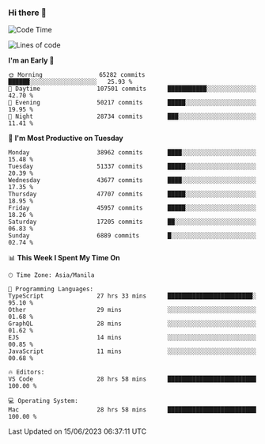### Hi there 👋

<!--START_SECTION:waka-->
![Code Time](http://img.shields.io/badge/Code%20Time-4%2C076%20hrs%2057%20mins-blue)

![Lines of code](https://img.shields.io/badge/From%20Hello%20World%20I%27ve%20Written-101.7%20million%20lines%20of%20code-blue)

**I'm an Early 🐤** 

```text
🌞 Morning                65282 commits       ██████░░░░░░░░░░░░░░░░░░░   25.93 % 
🌆 Daytime                107501 commits      ███████████░░░░░░░░░░░░░░   42.70 % 
🌃 Evening                50217 commits       █████░░░░░░░░░░░░░░░░░░░░   19.95 % 
🌙 Night                  28734 commits       ███░░░░░░░░░░░░░░░░░░░░░░   11.41 % 
```
📅 **I'm Most Productive on Tuesday** 

```text
Monday                   38962 commits       ████░░░░░░░░░░░░░░░░░░░░░   15.48 % 
Tuesday                  51337 commits       █████░░░░░░░░░░░░░░░░░░░░   20.39 % 
Wednesday                43677 commits       ████░░░░░░░░░░░░░░░░░░░░░   17.35 % 
Thursday                 47707 commits       █████░░░░░░░░░░░░░░░░░░░░   18.95 % 
Friday                   45957 commits       █████░░░░░░░░░░░░░░░░░░░░   18.26 % 
Saturday                 17205 commits       ██░░░░░░░░░░░░░░░░░░░░░░░   06.83 % 
Sunday                   6889 commits        █░░░░░░░░░░░░░░░░░░░░░░░░   02.74 % 
```


📊 **This Week I Spent My Time On** 

```text
🕑︎ Time Zone: Asia/Manila

💬 Programming Languages: 
TypeScript               27 hrs 33 mins      ████████████████████████░   95.10 % 
Other                    29 mins             ░░░░░░░░░░░░░░░░░░░░░░░░░   01.68 % 
GraphQL                  28 mins             ░░░░░░░░░░░░░░░░░░░░░░░░░   01.62 % 
EJS                      14 mins             ░░░░░░░░░░░░░░░░░░░░░░░░░   00.85 % 
JavaScript               11 mins             ░░░░░░░░░░░░░░░░░░░░░░░░░   00.68 % 

🔥 Editors: 
VS Code                  28 hrs 58 mins      █████████████████████████   100.00 % 

💻 Operating System: 
Mac                      28 hrs 58 mins      █████████████████████████   100.00 % 
```


 Last Updated on 15/06/2023 06:37:11 UTC
<!--END_SECTION:waka-->


<!--
**rad182/rad182** is a ✨ _special_ ✨ repository because its `README.md` (this file) appears on your GitHub profile.

Here are some ideas to get you started:

- 🔭 I’m currently working on ...
- 🌱 I’m currently learning ...
- 👯 I’m looking to collaborate on ...
- 🤔 I’m looking for help with ...
- 💬 Ask me about ...
- 📫 How to reach me: ...
- 😄 Pronouns: ...
- ⚡ Fun fact: ...
-->
